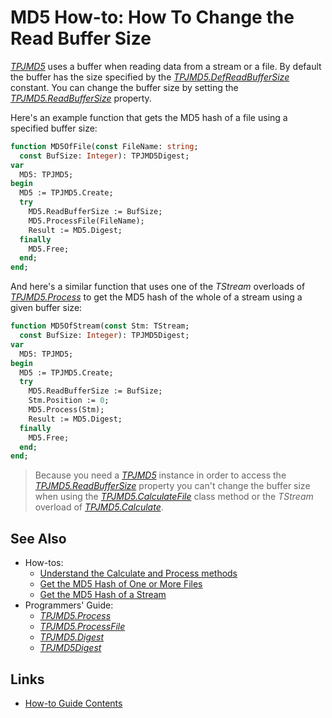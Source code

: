 # MD5 How-to: How To Change the Read Buffer Size

[_TPJMD5_](../API/TPJMD5.md) uses a buffer when reading data from a stream or a file. By default the buffer has the size specified by the [_TPJMD5.DefReadBufferSize_](../API/TPJMD5-DefReadBufferSize.md) constant. You can change the buffer size by setting the [_TPJMD5.ReadBufferSize_](../API/TPJMD5-ReadBufferSize.md) property.

Here's an example function that gets the MD5 hash of a file using a specified buffer size:

```pascal
function MD5OfFile(const FileName: string;
  const BufSize: Integer): TPJMD5Digest;
var
  MD5: TPJMD5;
begin
  MD5 := TPJMD5.Create;
  try
    MD5.ReadBufferSize := BufSize;
    MD5.ProcessFile(FileName);
    Result := MD5.Digest;
  finally
    MD5.Free;
  end;
end;
```

And here's a similar function that uses one of the _TStream_ overloads of [_TPJMD5.Process_](TPJMD5-Process.md#tstream-versions) to get the MD5 hash of the whole of a stream using a given buffer size:

```pascal
function MD5OfStream(const Stm: TStream;
  const BufSize: Integer): TPJMD5Digest;
var
  MD5: TPJMD5;
begin
  MD5 := TPJMD5.Create;
  try
    MD5.ReadBufferSize := BufSize;
    Stm.Position := 0;
    MD5.Process(Stm);
    Result := MD5.Digest;
  finally
    MD5.Free;
  end;
end;
```

> Because you need a [_TPJMD5_](../API/TPJMD5.md) instance in order to access the [_TPJMD5.ReadBufferSize_](../API/TPJMD5-ReadBufferSize.md) property you can't change the buffer size when using the [_TPJMD5.CalculateFile_](../API/TPJMD5-CalculateFile.md) class method or the _TStream_ overload of [_TPJMD5.Calculate_](../API/TPJMD5-Calculate.md#tstream-versions).

## See Also

* How-tos:
  * [Understand the Calculate and Process methods](./UseCalculateAndProcess.md)
  * [Get the MD5 Hash of One or More Files](./HashFile.md)
  * [Get the MD5 Hash of a Stream](./HashStream.md)
* Programmers' Guide:
  * [_TPJMD5.Process_](../API/TPJMD5-Process.md)
  * [_TPJMD5.ProcessFile_](../API/TPJMD5-ProcessFile.md)
  * [_TPJMD5.Digest_](../API/TPJMD5-Digest.md)
  * [_TPJMD5Digest_](../API/TPJMD5Digest.md)

## Links

* [How-to Guide Contents](../HowTo.md)
